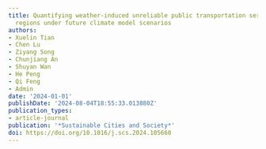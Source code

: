 ```yaml
---
title: Quantifying weather-induced unreliable public transportation service in cold
  regions under future climate model scenarios
authors:
- Xuelin Tian
- Chen Lu
- Ziyang Song
- Chunjiang An
- Shuyan Wan
- He Peng
- Qi Feng
- Admin
date: '2024-01-01'
publishDate: '2024-08-04T18:55:33.013880Z'
publication_types:
- article-journal
publication: '*Sustainable Cities and Society*'
doi: https://doi.org/10.1016/j.scs.2024.105660
---
```

